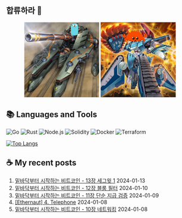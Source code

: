 ## 합류하라 🤝

<div align="center">
    <img src="https://github.com/piatoss3612/piatoss3612/blob/main/assets/go.png" alt="합류하라-go" width="40%" height="auto">
    <img src="https://github.com/piatoss3612/piatoss3612/blob/main/assets/rust.png" alt="합류하라-rust" width="40%" height="auto">
</div>

## 📚 Languages and Tools

![Go](https://img.shields.io/badge/Go-00ADD8?style=for-the-badge&logo=go&logoColor=white)
![Rust](https://img.shields.io/badge/Rust-000000?style=for-the-badge&logo=rust&logoColor=white)
![Node.js](https://img.shields.io/badge/Node.js-43853D?style=for-the-badge&logo=node.js&logoColor=white)
![Solidity](https://img.shields.io/badge/solidity-363636?style=for-the-badge&logo=solidity&logoColor=white)
![Docker](https://img.shields.io/badge/docker-%230db7ed.svg?style=for-the-badge&logo=docker&logoColor=white)
![Terraform](https://img.shields.io/badge/terraform-%235835CC.svg?style=for-the-badge&logo=terraform&logoColor=white)

[![Top Langs](https://github-readme-stats.vercel.app/api/top-langs/?username=piatoss3612&layout=compact)](https://github.com/piatoss3612/github-readme-stats)

## ☕ My recent posts

1. [밑바닥부터 시작하는 비트코인 - 13장 세그윗 1](https://piatoss3612.tistory.com/96) 2024-01-13
2. [밑바닥부터 시작하는 비트코인 - 12장 블룸 필터](https://piatoss3612.tistory.com/95) 2024-01-10
3. [밑바닥부터 시작하는 비트코인 - 11장 단순 지급 검증](https://piatoss3612.tistory.com/94) 2024-01-09
4. [[Ethernaut] 4. Telephone](https://piatoss3612.tistory.com/93) 2024-01-08
5. [밑바닥부터 시작하는 비트코인 - 10장 네트워킹](https://piatoss3612.tistory.com/92) 2024-01-08